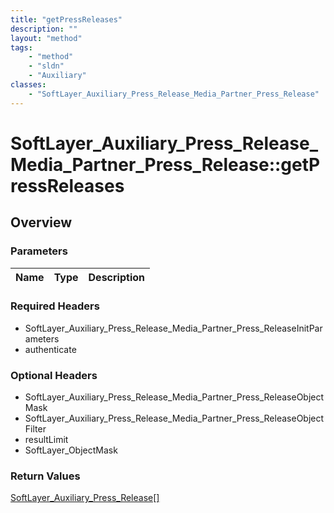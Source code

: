 ```yaml
---
title: "getPressReleases"
description: ""
layout: "method"
tags:
    - "method"
    - "sldn"
    - "Auxiliary"
classes:
    - "SoftLayer_Auxiliary_Press_Release_Media_Partner_Press_Release"
---
```

# SoftLayer_Auxiliary_Press_Release_Media_Partner_Press_Release::getPressReleases
## Overview 


### Parameters 
|Name | Type | Description |
| --- | --- | --- |


### Required Headers
* SoftLayer_Auxiliary_Press_Release_Media_Partner_Press_ReleaseInitParameters
* authenticate

### Optional Headers
* SoftLayer_Auxiliary_Press_Release_Media_Partner_Press_ReleaseObjectMask
* SoftLayer_Auxiliary_Press_Release_Media_Partner_Press_ReleaseObjectFilter
* resultLimit
* SoftLayer_ObjectMask

### Return Values
<a href='/reference/datatypes/SoftLayer_Auxiliary_Press_Release'>SoftLayer_Auxiliary_Press_Release[] </a>

